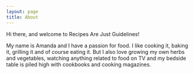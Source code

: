 ```yaml
---
layout: page
title: About
---
```


Hi there, and welcome to Recipes Are Just Guidelines!  

My name is Amanda and I have a passion for food.  I like cooking it, baking it, grilling it and of course eating it.  But I also love growing my own herbs and vegetables, watching anything related to food on TV and my bedside table is piled high with cookbooks and cooking magazines.



